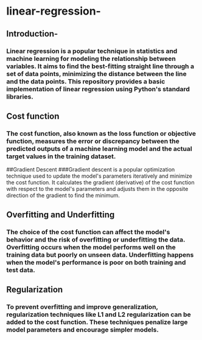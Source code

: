# linear-regression-
##  Introduction-
### Linear regression is a popular technique in statistics and machine learning for modeling the relationship between variables. It aims to find the best-fitting straight line through a set of data points, minimizing the distance between the line and the data points. This repository provides a basic implementation of linear regression using Python's standard libraries.
## Cost function
### The cost function, also known as the loss function or objective function, measures the error or discrepancy between the predicted outputs of a machine learning model and the actual target values in the training dataset.
##Gradient Descent
###Gradient descent is a popular optimization technique used to update the model's parameters iteratively and minimize the cost function. It calculates the gradient (derivative) of the cost function with respect to the model's parameters and adjusts them in the opposite direction of the gradient to find the minimum.
## Overfitting and Underfitting
### The choice of the cost function can affect the model's behavior and the risk of overfitting or underfitting the data. Overfitting occurs when the model performs well on the training data but poorly on unseen data. Underfitting happens when the model's performance is poor on both training and test data.

## Regularization
### To prevent overfitting and improve generalization, regularization techniques like L1 and L2 regularization can be added to the cost function. These techniques penalize large model parameters and encourage simpler models.
